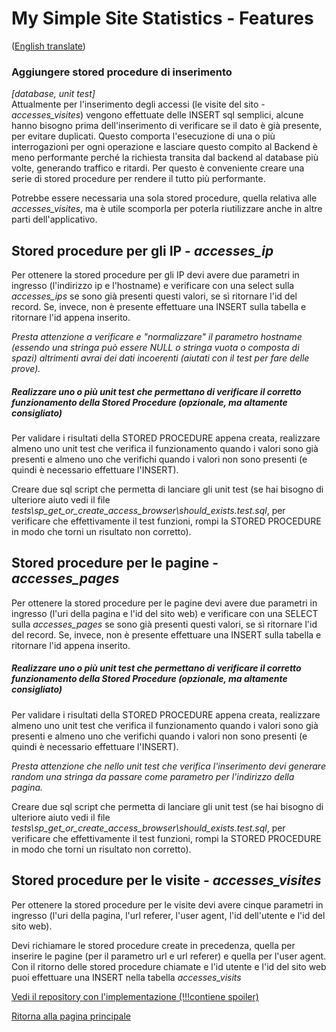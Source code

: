 # My Simple Site Statistics - Features
([English translate](AddStoredProcedures.md))  

### Aggiungere stored procedure di inserimento
*[database, unit test]*  
Attualmente per l'inserimento degli accessi (le visite del sito - *accesses_visites*) vengono effettuate delle INSERT sql semplici, alcune hanno bisogno prima dell'inserimento di verificare se il dato è già presente, per evitare duplicati. Questo comporta l'esecuzione di una o più interrogazioni per ogni operazione e lasciare questo compito al Backend è meno performante perché la richiesta transita dal backend al database più volte, generando traffico e ritardi. Per questo è conveniente creare una serie di stored procedure per rendere il tutto più performante.  

Potrebbe essere necessaria una sola stored procedure, quella relativa alle *accesses_visites*, ma è utile scomporla per poterla riutilizzare anche in altre parti dell'applicativo.

## Stored procedure per gli IP - *accesses_ip*

Per ottenere la stored procedure per gli IP devi avere due parametri in ingresso (l'indirizzo ip e l'hostname) e verificare con una select sulla *accesses_ips* se sono già presenti questi valori, se sì ritornare l'id del record. Se, invece, non è presente effettuare una INSERT sulla tabella e ritornare l'id appena inserito.

*Presta attenzione a verificare e "normalizzare" il parametro *hostname* (essendo una stringa può essere NULL o stringa vuota o composta di spazi) altrimenti avrai dei dati incoerenti (aiutati con il test per fare delle prove).*

##### Realizzare uno o più unit test che permettano di verificare il corretto funzionamento della Stored Procedure (opzionale, ma altamente consigliato)

Per validare i risultati della STORED PROCEDURE appena creata, realizzare almeno uno unit test che verifica il funzionamento quando i valori sono già presenti e almeno uno che verifichi quando i valori non sono presenti (e quindi è necessario effettuare l'INSERT).

Creare due sql script che permetta di lanciare gli unit test (se hai bisogno di ulteriore aiuto vedi il file *tests\sp_get_or_create_access_browser\should_exists.test.sql*, per verificare che effettivamente il test funzioni, rompi la STORED PROCEDURE in modo che torni un risultato non corretto).

## Stored procedure per le pagine - *accesses_pages*
Per ottenere la stored procedure per le pagine devi avere due parametri in ingresso (l'uri della pagina e l'id del sito web) e verificare con una SELECT sulla *accesses_pages* se sono già presenti questi valori, se sì ritornare l'id del record. Se, invece, non è presente effettuare una INSERT sulla tabella e ritornare l'id appena inserito.

##### Realizzare uno o più unit test che permettano di verificare il corretto funzionamento della Stored Procedure (opzionale, ma altamente consigliato)

Per validare i risultati della STORED PROCEDURE appena creata, realizzare almeno uno unit test che verifica il funzionamento quando i valori sono già presenti e almeno uno che verifichi quando i valori non sono presenti (e quindi è necessario effettuare l'INSERT).

*Presta attenzione che nello unit test che verifica l'inserimento devi generare random una stringa da passare come parametro per l'indirizzo della pagina.*

Creare due sql script che permetta di lanciare gli unit test (se hai bisogno di ulteriore aiuto vedi il file *tests\sp_get_or_create_access_browser\should_exists.test.sql*, per verificare che effettivamente il test funzioni, rompi la STORED PROCEDURE in modo che torni un risultato non corretto).

## Stored procedure per le visite - *accesses_visites* 
Per ottenere la stored procedure per le visite devi avere cinque parametri in ingresso (l'uri della pagina, l'url referer, l'user agent, l'id dell'utente e l'id del sito web).

Devi richiamare le stored procedure create in precedenza, quella per inserire le pagine (per il parametro url e url referer) e quella per l'user agent. Con il ritorno delle stored procedure chiamate e l'id utente e l'id del sito web puoi effettuare una INSERT nella tabella *accesses_visits*


[Vedi il repository con l'implementazione (!!!contiene spoiler)](https://github.com/Magicianred/my-simple-site-statistics-mssql/tree/pathFromV0toV1/step02/add-stored-procedures)  

[Ritorna alla pagina principale](../README_IT.md)  

